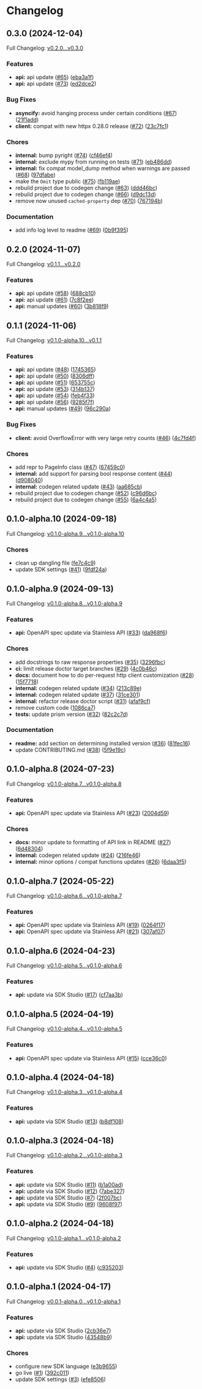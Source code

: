 # Changelog

## 0.3.0 (2024-12-04)

Full Changelog: [v0.2.0...v0.3.0](https://github.com/riza-io/riza-api-python/compare/v0.2.0...v0.3.0)

### Features

* **api:** api update ([#65](https://github.com/riza-io/riza-api-python/issues/65)) ([eba3a1f](https://github.com/riza-io/riza-api-python/commit/eba3a1f7707ac227cb6aea17fa9a01eaf7a2ceb6))
* **api:** api update ([#73](https://github.com/riza-io/riza-api-python/issues/73)) ([ed2dce2](https://github.com/riza-io/riza-api-python/commit/ed2dce226c51ad686d5ac3f16eb415219f49e3d8))


### Bug Fixes

* **asyncify:** avoid hanging process under certain conditions ([#67](https://github.com/riza-io/riza-api-python/issues/67)) ([21f1add](https://github.com/riza-io/riza-api-python/commit/21f1add3810506b951b26234794e2e9861de746a))
* **client:** compat with new httpx 0.28.0 release ([#72](https://github.com/riza-io/riza-api-python/issues/72)) ([23c7fc1](https://github.com/riza-io/riza-api-python/commit/23c7fc19abd259d6079e21dc4bca7214e5b93eee))


### Chores

* **internal:** bump pyright ([#74](https://github.com/riza-io/riza-api-python/issues/74)) ([cf46ef4](https://github.com/riza-io/riza-api-python/commit/cf46ef43dbfef1afb9abd7187668b276b2b663f8))
* **internal:** exclude mypy from running on tests ([#71](https://github.com/riza-io/riza-api-python/issues/71)) ([eb486dd](https://github.com/riza-io/riza-api-python/commit/eb486dd086c91bf95ed2a6832eee87814520bddb))
* **internal:** fix compat model_dump method when warnings are passed ([#68](https://github.com/riza-io/riza-api-python/issues/68)) ([97dfabe](https://github.com/riza-io/riza-api-python/commit/97dfabe83694b0e25374bb4b092e3d4d9c8aa3d3))
* make the `Omit` type public ([#75](https://github.com/riza-io/riza-api-python/issues/75)) ([fb119ae](https://github.com/riza-io/riza-api-python/commit/fb119aee18caca678e0d9b9ef0cb9d87e825e04c))
* rebuild project due to codegen change ([#63](https://github.com/riza-io/riza-api-python/issues/63)) ([ddd46bc](https://github.com/riza-io/riza-api-python/commit/ddd46bc6dfb9e423aacc494b6a2a2205800d6ac5))
* rebuild project due to codegen change ([#66](https://github.com/riza-io/riza-api-python/issues/66)) ([d9dc13d](https://github.com/riza-io/riza-api-python/commit/d9dc13d8e1f112c70ece5466346d3e0dfabe6a75))
* remove now unused `cached-property` dep ([#70](https://github.com/riza-io/riza-api-python/issues/70)) ([767194b](https://github.com/riza-io/riza-api-python/commit/767194b1bf69905470c1d949118471f3fbca2934))


### Documentation

* add info log level to readme ([#69](https://github.com/riza-io/riza-api-python/issues/69)) ([0b9f395](https://github.com/riza-io/riza-api-python/commit/0b9f39590eb72bf13f56643f58a4b4059d2dbdd8))

## 0.2.0 (2024-11-07)

Full Changelog: [v0.1.1...v0.2.0](https://github.com/riza-io/riza-api-python/compare/v0.1.1...v0.2.0)

### Features

* **api:** api update ([#58](https://github.com/riza-io/riza-api-python/issues/58)) ([688cb10](https://github.com/riza-io/riza-api-python/commit/688cb109640323f2608fb996ff82129d334f225d))
* **api:** api update ([#61](https://github.com/riza-io/riza-api-python/issues/61)) ([7c8f2ee](https://github.com/riza-io/riza-api-python/commit/7c8f2ee4c54ebc950a559c76becc982519a03e53))
* **api:** manual updates ([#60](https://github.com/riza-io/riza-api-python/issues/60)) ([3b818f9](https://github.com/riza-io/riza-api-python/commit/3b818f95469ee73b5a80bda1cf127b71eecf90ce))

## 0.1.1 (2024-11-06)

Full Changelog: [v0.1.0-alpha.10...v0.1.1](https://github.com/riza-io/riza-api-python/compare/v0.1.0-alpha.10...v0.1.1)

### Features

* **api:** api update ([#48](https://github.com/riza-io/riza-api-python/issues/48)) ([1745365](https://github.com/riza-io/riza-api-python/commit/1745365fe3277da2bd55a46b5a5f1dd0d24f12e4))
* **api:** api update ([#50](https://github.com/riza-io/riza-api-python/issues/50)) ([8306dff](https://github.com/riza-io/riza-api-python/commit/8306dff6fc5dbcf7b1182d12789e2df7a03f87b9))
* **api:** api update ([#51](https://github.com/riza-io/riza-api-python/issues/51)) ([653755c](https://github.com/riza-io/riza-api-python/commit/653755cf38b346d996c526b28cb735a19e070a66))
* **api:** api update ([#53](https://github.com/riza-io/riza-api-python/issues/53)) ([314b137](https://github.com/riza-io/riza-api-python/commit/314b1375da1e8c34541d7ecbc6a3f119cb27636f))
* **api:** api update ([#54](https://github.com/riza-io/riza-api-python/issues/54)) ([feb4f33](https://github.com/riza-io/riza-api-python/commit/feb4f33a6ff1f192aae704531e06b180719b2006))
* **api:** api update ([#56](https://github.com/riza-io/riza-api-python/issues/56)) ([9285f7f](https://github.com/riza-io/riza-api-python/commit/9285f7f0ed4348d8445b75b7074cc4c87a906bac))
* **api:** manual updates ([#49](https://github.com/riza-io/riza-api-python/issues/49)) ([96c290a](https://github.com/riza-io/riza-api-python/commit/96c290ac6e12be6143ba9b795b98bf940f207f62))


### Bug Fixes

* **client:** avoid OverflowError with very large retry counts ([#46](https://github.com/riza-io/riza-api-python/issues/46)) ([4c7fd4f](https://github.com/riza-io/riza-api-python/commit/4c7fd4f2bcaf887fee0b364dca19ed7721781b61))


### Chores

* add repr to PageInfo class ([#47](https://github.com/riza-io/riza-api-python/issues/47)) ([67459c0](https://github.com/riza-io/riza-api-python/commit/67459c06bf0664e183acad544e9f8696acef6032))
* **internal:** add support for parsing bool response content ([#44](https://github.com/riza-io/riza-api-python/issues/44)) ([d908040](https://github.com/riza-io/riza-api-python/commit/d9080404367104b245c60255b7288e8941044850))
* **internal:** codegen related update ([#43](https://github.com/riza-io/riza-api-python/issues/43)) ([aa685cb](https://github.com/riza-io/riza-api-python/commit/aa685cb665ddebbfcfa97ce11124d29970571f29))
* rebuild project due to codegen change ([#52](https://github.com/riza-io/riza-api-python/issues/52)) ([c96d6bc](https://github.com/riza-io/riza-api-python/commit/c96d6bc5b781bc1a6ff18b1407247ddbfe89ffa9))
* rebuild project due to codegen change ([#55](https://github.com/riza-io/riza-api-python/issues/55)) ([6a4c4a5](https://github.com/riza-io/riza-api-python/commit/6a4c4a574d5b0b8360d612ccbade12b0346f777b))

## 0.1.0-alpha.10 (2024-09-18)

Full Changelog: [v0.1.0-alpha.9...v0.1.0-alpha.10](https://github.com/riza-io/riza-api-python/compare/v0.1.0-alpha.9...v0.1.0-alpha.10)

### Chores

* clean up dangling file ([fe7c4c9](https://github.com/riza-io/riza-api-python/commit/fe7c4c9c52e85961e0ccb20f3bc1655369997600))
* update SDK settings ([#41](https://github.com/riza-io/riza-api-python/issues/41)) ([9fdf24a](https://github.com/riza-io/riza-api-python/commit/9fdf24a229393691a08dd2c4ad2bbfdfbc98c13f))

## 0.1.0-alpha.9 (2024-09-13)

Full Changelog: [v0.1.0-alpha.8...v0.1.0-alpha.9](https://github.com/riza-io/riza-api-python/compare/v0.1.0-alpha.8...v0.1.0-alpha.9)

### Features

* **api:** OpenAPI spec update via Stainless API ([#33](https://github.com/riza-io/riza-api-python/issues/33)) ([da968f6](https://github.com/riza-io/riza-api-python/commit/da968f6116ea69d3f18779b86ae7e5a46408497d))


### Chores

* add docstrings to raw response properties ([#35](https://github.com/riza-io/riza-api-python/issues/35)) ([3296fbc](https://github.com/riza-io/riza-api-python/commit/3296fbcd7a63f514ac06a6c5f050da6ccc27b1bf))
* **ci:** limit release doctor target branches ([#29](https://github.com/riza-io/riza-api-python/issues/29)) ([4c0b46c](https://github.com/riza-io/riza-api-python/commit/4c0b46c06ba58f0d9b1c84bf338cb13b173c7b12))
* **docs:** document how to do per-request http client customization ([#28](https://github.com/riza-io/riza-api-python/issues/28)) ([15f7718](https://github.com/riza-io/riza-api-python/commit/15f77183f7f8069f65f69f9bdbe87c6fdb501676))
* **internal:** codegen related update ([#34](https://github.com/riza-io/riza-api-python/issues/34)) ([213c89e](https://github.com/riza-io/riza-api-python/commit/213c89e14a3dc14d8d14a7afeafa27c25f9e9ed6))
* **internal:** codegen related update ([#37](https://github.com/riza-io/riza-api-python/issues/37)) ([31ce301](https://github.com/riza-io/riza-api-python/commit/31ce301dea3fb6451f8d6684d0340dca9734ff38))
* **internal:** refactor release doctor script ([#31](https://github.com/riza-io/riza-api-python/issues/31)) ([afaf9cf](https://github.com/riza-io/riza-api-python/commit/afaf9cff9d0040728ec6ffc5b292bd0cdc53d439))
* remove custom code ([1086ca7](https://github.com/riza-io/riza-api-python/commit/1086ca7698b20f8bede98a41725b91a0eeb3dcbf))
* **tests:** update prism version ([#32](https://github.com/riza-io/riza-api-python/issues/32)) ([82c2c7d](https://github.com/riza-io/riza-api-python/commit/82c2c7daf2271cd2898346af14bd4988635b3de0))


### Documentation

* **readme:** add section on determining installed version ([#36](https://github.com/riza-io/riza-api-python/issues/36)) ([81fec16](https://github.com/riza-io/riza-api-python/commit/81fec16ebcd3fb6d26d3bab2dea3c1ed18134683))
* update CONTRIBUTING.md ([#38](https://github.com/riza-io/riza-api-python/issues/38)) ([5f9e19c](https://github.com/riza-io/riza-api-python/commit/5f9e19c50a08758c1025a7ae30020803c6704eab))

## 0.1.0-alpha.8 (2024-07-23)

Full Changelog: [v0.1.0-alpha.7...v0.1.0-alpha.8](https://github.com/riza-io/riza-api-python/compare/v0.1.0-alpha.7...v0.1.0-alpha.8)

### Features

* **api:** OpenAPI spec update via Stainless API ([#23](https://github.com/riza-io/riza-api-python/issues/23)) ([2004d59](https://github.com/riza-io/riza-api-python/commit/2004d599a7d953a0525d9e178f64a90f5f818d64))


### Chores

* **docs:** minor update to formatting of API link in README ([#27](https://github.com/riza-io/riza-api-python/issues/27)) ([6d48304](https://github.com/riza-io/riza-api-python/commit/6d4830432b9ec27c7160a7a563317cc74eddcf18))
* **internal:** codegen related update ([#24](https://github.com/riza-io/riza-api-python/issues/24)) ([216fe46](https://github.com/riza-io/riza-api-python/commit/216fe463845c8478895564cc052ae67c615e3c8f))
* **internal:** minor options / compat functions updates ([#26](https://github.com/riza-io/riza-api-python/issues/26)) ([6daa3f5](https://github.com/riza-io/riza-api-python/commit/6daa3f5dec20cce35c769c830205100fe8296a90))

## 0.1.0-alpha.7 (2024-05-22)

Full Changelog: [v0.1.0-alpha.6...v0.1.0-alpha.7](https://github.com/riza-io/riza-api-python/compare/v0.1.0-alpha.6...v0.1.0-alpha.7)

### Features

* **api:** OpenAPI spec update via Stainless API ([#19](https://github.com/riza-io/riza-api-python/issues/19)) ([0264f17](https://github.com/riza-io/riza-api-python/commit/0264f1720a39108489060c2621c5d0f1eead298f))
* **api:** OpenAPI spec update via Stainless API ([#21](https://github.com/riza-io/riza-api-python/issues/21)) ([307af07](https://github.com/riza-io/riza-api-python/commit/307af072f1c6babe273f106e77487ab4be84f01d))

## 0.1.0-alpha.6 (2024-04-23)

Full Changelog: [v0.1.0-alpha.5...v0.1.0-alpha.6](https://github.com/riza-io/riza-api-python/compare/v0.1.0-alpha.5...v0.1.0-alpha.6)

### Features

* **api:** update via SDK Studio ([#17](https://github.com/riza-io/riza-api-python/issues/17)) ([cf7aa3b](https://github.com/riza-io/riza-api-python/commit/cf7aa3bc0732faed46e89f6606e968c4f3f01f87))

## 0.1.0-alpha.5 (2024-04-19)

Full Changelog: [v0.1.0-alpha.4...v0.1.0-alpha.5](https://github.com/riza-io/riza-api-python/compare/v0.1.0-alpha.4...v0.1.0-alpha.5)

### Features

* **api:** OpenAPI spec update via Stainless API ([#15](https://github.com/riza-io/riza-api-python/issues/15)) ([cce36c0](https://github.com/riza-io/riza-api-python/commit/cce36c0b4cb84cf1ba6fe91c77df4117833dcea3))

## 0.1.0-alpha.4 (2024-04-18)

Full Changelog: [v0.1.0-alpha.3...v0.1.0-alpha.4](https://github.com/riza-io/riza-api-python/compare/v0.1.0-alpha.3...v0.1.0-alpha.4)

### Features

* **api:** update via SDK Studio ([#13](https://github.com/riza-io/riza-api-python/issues/13)) ([b8df108](https://github.com/riza-io/riza-api-python/commit/b8df10863e947363a911582eeee371f67db20ca0))

## 0.1.0-alpha.3 (2024-04-18)

Full Changelog: [v0.1.0-alpha.2...v0.1.0-alpha.3](https://github.com/riza-io/riza-api-python/compare/v0.1.0-alpha.2...v0.1.0-alpha.3)

### Features

* **api:** update via SDK Studio ([#11](https://github.com/riza-io/riza-api-python/issues/11)) ([b1a00ad](https://github.com/riza-io/riza-api-python/commit/b1a00adc91789b33848b241db2df14fa10e21cdc))
* **api:** update via SDK Studio ([#12](https://github.com/riza-io/riza-api-python/issues/12)) ([7abe327](https://github.com/riza-io/riza-api-python/commit/7abe3271497b4b25ebae4968f9e5983d23cd5509))
* **api:** update via SDK Studio ([#7](https://github.com/riza-io/riza-api-python/issues/7)) ([2f007bc](https://github.com/riza-io/riza-api-python/commit/2f007bc3355bfa36e7e056fd890635f4549e8d7c))
* **api:** update via SDK Studio ([#9](https://github.com/riza-io/riza-api-python/issues/9)) ([9608f97](https://github.com/riza-io/riza-api-python/commit/9608f9709fe4df610841daae63170dd47740b8b5))

## 0.1.0-alpha.2 (2024-04-18)

Full Changelog: [v0.1.0-alpha.1...v0.1.0-alpha.2](https://github.com/riza-io/riza-api-python/compare/v0.1.0-alpha.1...v0.1.0-alpha.2)

### Features

* **api:** update via SDK Studio ([#4](https://github.com/riza-io/riza-api-python/issues/4)) ([c935203](https://github.com/riza-io/riza-api-python/commit/c9352037d128ddf9a11ffd70b69143d1f1bbb74b))

## 0.1.0-alpha.1 (2024-04-17)

Full Changelog: [v0.0.1-alpha.0...v0.1.0-alpha.1](https://github.com/riza-io/riza-api-python/compare/v0.0.1-alpha.0...v0.1.0-alpha.1)

### Features

* **api:** update via SDK Studio ([2cb36e7](https://github.com/riza-io/riza-api-python/commit/2cb36e72a9fce9afc70ddc77cc45407dfdf0f862))
* **api:** update via SDK Studio ([43548b9](https://github.com/riza-io/riza-api-python/commit/43548b96188d5222bbe0a24c5bc1a289af61f3ef))


### Chores

* configure new SDK language ([e3b9655](https://github.com/riza-io/riza-api-python/commit/e3b9655672239194b90a9ed5fe585a46333ed13a))
* go live ([#1](https://github.com/riza-io/riza-api-python/issues/1)) ([392c011](https://github.com/riza-io/riza-api-python/commit/392c011821527c8f10a4f4618a2059aa3d8acc92))
* update SDK settings ([#3](https://github.com/riza-io/riza-api-python/issues/3)) ([efe8506](https://github.com/riza-io/riza-api-python/commit/efe85061f7268254a34659958a511b9d85d1454a))
